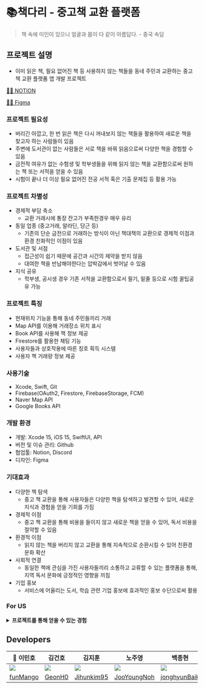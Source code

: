 

# 📚책다리 - 중고책 교환 플랫폼

>  책 속에 미인이 있으니 얼굴과 몸이 다 같이 아름답다. - 중국 속담

## 프로젝트 설명

- 이미 읽은 책, 필요 없어진 책 등 사용하지 않는 책들을 동네 주민과 교환하는 중고책 교환 플랫폼 앱 개발 프로젝트

[ 🕵️‍♀️ NOTION ](https://chambray-turnip-1a2.notion.site/fcb0ac8018014ca88f6659c709a17f57?pvs=4)

[ 🧑‍🎨 Figma ](https://www.figma.com/file/B2hFyvSobZFR2oQTXGsVmu/The-Place?type=design&node-id=570%3A82404&mode=design&t=UWVOPWz7k4UwpnMf-1)


### 프로젝트 필요성

- 버리긴 아깝고, 한 번 읽은 책은 다시 꺼내보지 않는 책들을 활용하여 새로운 책을 찾고자 하는 사람들이 있음
- 주변에 도서관이 없는 사람들은 서로 책을 바꿔 읽음으로써 다양한 책을 경험할 수 있음
- 금전적 여유가 없는 수험생 및 학부생들을 위해 읽지 않는 책을 교환함으로써 원하는 책 또는 서적을 얻을 수 있음
- 시험이 끝나 더 이상 필요 없어진 전공 서적 혹은 기출 문제집 등 활용 가능

### 프로젝트 차별성

- 경제적 부담 축소
    - 교환 거래시에 통장 잔고가 부족한경우 매우 유리
- 동일 업종 (중고거래, 알라딘, 당근 등)
    - 기존의 단순 금전으로 거래하는 방식이 아닌 책대책의 교환으로 경제적 이점과 환경 친화적인 이점이 있음
- 도서관 및 서점
    - 접근성이 쉽기 때문에 공간과 시간의 제약을 받지 않음
    - 대여한 책을 반납해야한다는 압박감에서 벗어날 수 있음
- 지식 공유
    - 학부생, 공시생 경우 기존 서적을 교환함으로서 필기, 밑줄 등으로 시험 꿀팁공유 가능

### 프로젝트 특징

- 현재위치 기능을 통해 동네 주민들끼리 거래
- Map API를 이용해 거래장소 위치 표시
- Book API를 사용해 책 정보 제공
- Firestore를 활용한 채팅 기능
- 사용자들과 상호작용에 따른 칭호 획득 시스템
- 사용자 책 거래량 정보 제공

### 사용기술

- Xcode, Swift, Git
- Firebase(OAuth2, Firestore, FirebaseStorage, FCM)
- Naver Map API
- Google Books API

### 개발 환경

- 개발: Xcode 15, iOS 15, SwiftUI, API
- 버전 및 이슈 관리: Github
- 협업툴: Notion, Discord
- 디자인: Figma

### 기대효과

- 다양한 책 탐색
    - 중고 책 교환을 통해 사용자들은 다양한 책을 탐색하고 발견할 수 있어, 새로운 지식과 경험을 얻을 기회를 가짐
- 경제적 이점
    - 중고 책 교환을 통해 비용을 들이지 않고 새로운 책을 얻을 수 있어, 독서 비용을 절약할 수 있음
- 환경적 이점
    - 읽지 않는 책을 버리지 않고 교환을 통해 지속적으로 순환시킬 수 있어 친환경 문화 확산
- 사회적 연결
    - 동일한 책에 관심을 가진 사용자들끼리 소통하고 교류할 수 있는 플랫폼을 통해, 지역 독서 문화에 긍정적인 영향을 끼침
- 기업 홍보
    - 서비스에 어울리는 도서, 학습 관련 기업 홍보에 효과적인 홍보 수단으로써 활용

### For US

**<details><summary> 프로젝트를 통해 얻을 수 있는 경험 </summary>**

- 협업 능력
    - Git Projects를 통해 프로젝트 Flow관리를 경험함으로써 협업능력 상승
- 기술 경험
    - Firestore를 통해 서버 사이드(API, NoSQL) 기술 경험
    - 지도 API를 통해 현재위치, 마커등의 기술 경험
    - MVVM 디자인 패턴을 통해 역할 및 기능 분리 경험
    - OAuth를 통한 로그인 관리 경험
    - FCM(Firebase Cloud Messaging)을 통한 푸시알림 경험
</details>

## Developers
|👑 이민호|김건호|김지훈|노주영|백종현|이현호|
|---|---|---|---|---|---|
|![](https://avatars.githubusercontent.com/u/138420832?v=4)|![](https://avatars.githubusercontent.com/u/88571960?v=4)|![](https://avatars.githubusercontent.com/u/112596655?v=4)|![](https://avatars.githubusercontent.com/u/96951827?v=4)|![](https://avatars.githubusercontent.com/u/89888855?v=4)|![](https://avatars.githubusercontent.com/u/102159946?v=4)|
|[funMango](https://github.com/funMango)|[GeonH0](https://github.com/GeonH0)|[Jihunkim95](https://github.com/Jihunkim95)|[JooYoungNoh](https://github.com/JooYoungNoh)|[jonghyunBaik](https://github.com/jonghyunBaik)|[2HYUNHO](https://github.com/2HYUNHO)|


